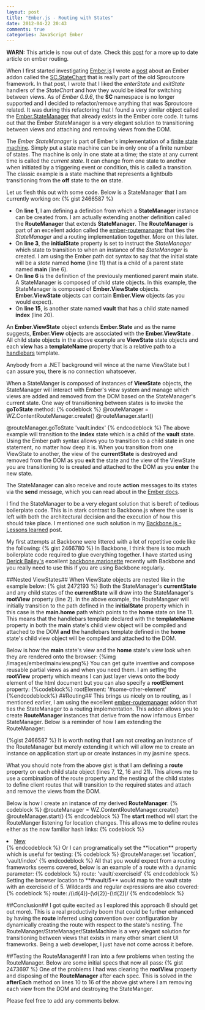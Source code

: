 ```yaml
---
layout: post
title: "Ember.js - Routing with States"
date: 2012-04-22 20:43
comments: true
categories: JavaScript Ember
---
```

**WARN:** This article is now out of date.  Check this <a href="2013/03/03/final-route/">post</a> for a more up to date article on ember routing. 

When I first started investigating <a target="_blank" href="http://emberjs.com/">Ember.js</a> I wrote a <a target="_blank" href="http://www.thesoftwaresimpleton.com/blog/2012/02/28/statemachine/">post</a> about an Ember addon called the <a href="http://docs.sproutcore.com/symbols/SC.State.html" target="_blank">SC.StateChart</a> that is really part of the old Sproutcore framework.  In that post, I wrote that I liked the *enterState* and *exitState* handlers of the *StateChart* and how they would be ideal for switching between views.  As of *Ember 0.9.6*, the **SC** namespace is no longer supported and I decided to refactor/remove anything that was Sproutcore related.  It was during this refactoring that I found a very similar object called the <a href="http://docs.emberjs.com/#doc=Ember.StateManager&src=false" target="_blank">Ember.StateManager</a> that already exists in the Ember core code. It turns out that the Ember StateManager is a very elegant solution to transitioning between views and attaching and removing views from the DOM.

The *Ember StateManager* is part of Ember's implementation of a <a href="http://en.wikipedia.org/wiki/Finite-state_machine" targe="_blank">finite state machine</a>.  Simply put a state machine can be in only one of a finite number of states.  The machine is only in one state at a time;  the state at any current time is called the *current state*.  It can change from one state to another when initiated by a triggering event or condition, this is called a transition.  The classic example is a state machine that represents a lightbulb transitioning from the **off** state to the **on** state.  

Let us flesh this out with some code.  Below is a StateManager that I am currently working on:
{% gist 2466587 %}
- On **line 1**, I am defining a definition from which a **StateManager** instance can be created from.  I am actually extending another definition called the **RouteManager** that extends **StateManager**.  The **RouteManager** is part of an excellent addon called the <a href="https://github.com/ghempton/ember-routemanager" target="_blank">ember-routemanager</a> that ties the *StateManager* and a routing implementation together.  More on this later.
- On **line 3**, the **initialState** property is set to instruct the *StateManager* which state to transition to when an instance of the *StateManager* is created.  I am using the Ember path dot syntax to say that the initial state will be a *state* named **home** (line 11) that is a child of a parent state named **main** (line 6).
- On **line 6** is the definition of the previously mentioned parent **main** state. A StateManager is composed of child state objects.  In this example, the StateManager is composed of **Ember.ViewState** objects. **Ember.ViewState** objects can contain **Ember.View** objects (as you would expect). 
- On **line 15**, is another state named **vault** that has a child state named **index** (line 20).

An **Ember.ViewState** object extends **Ember.State** and as the name suggests, **Ember.View** objects are associated with the **Ember.ViewState** .  All child state objects in the above example are **ViewState** state objects and each **view** has a **templateName** property that is a relative path to a <a href="http://www.handlebarsjs.com" target="_blank">handlebars</a> template.  

Anybody from a .NET background will wince at the name ViewState but I can assure you, there is no connection whatsoever. 

When a StateManger is composed of instances of **ViewState** objects, the StateManager will interact with Ember's view system and manage which views are added and removed from the DOM based on the StateManager's current state.  One way of transitioning between states is to invoke the **goToState** method:
{% codeblock %}
@routeManager = WZ.ContentRouteManager.create()
@routeManager.start()

@routeManager.goToState 'vault.index'
{% endcodeblock %}
The above example will transition to the **index** state which is a child of the **vault** state.  Using the Ember path syntax allows you to transition to a child state in one statement, no matter how deep it is.  When you transition from one ViewState to another, the view of the **currentState** is destroyed and removed from the DOM as you **exit** the state and the view of the ViewState you are transitioning to is created and attached to the DOM as you **enter** the new state.

The StateManager can also receive and route **action** messages to its states via the **send** message, which you can read about in the <a href="http://docs.emberjs.com/#doc=Ember.StateManager&src=false" target="_blank">Ember docs</a>.

I find the StateManager to be a very elegant solution that is bereft of tedious boilerplate code.  This is in stark contrast to Backbone.js where the user is left with both the architectural decision and the execution of how this should take place.  I mentioned one such solution in my <a href="http://www.thesoftwaresimpleton.com/blog/2011/11/13/backbone-js---lessons-learned/" target="_blank">Backbone.js - Lessons learned</a> post.

My first attempts at Backbone were littered with a lot of repetitive code like the following:
{% gist 2466780 %}
In Backbone, I think there is too much boilerplate code required to glue everything together.  I have started using <a href="https://twitter.com/#!/derickbailey" target="_blank">Derick Bailey's</a> excellent <a href="https://github.com/derickbailey/backbone.marionette" target="_blank">backbone.marionette</a> recently with Backbone and you really need to use this if you are using Backbone regularly. 

##Nested ViewStates##
When ViewState objects are nested like in the example below:
{% gist 2472193 %}
Both the StateManager's **currentState** and any child states of the **currentState** will draw into the StateManager's **rootView** property (line 2).  In the above example, the RouteMangaer will initially transition to the path defined in the **initialState** property which in this case is the **main.home** path which points to the **home** state on line 11.  This means that the handlebars template declared with the **templateName** property in both the **main** state's child view object will be compiled and attached to the DOM **and** the handlebars template defined in the **home** state's child view object will be compiled and attached to the DOM.

Below is how the **main** state's view and the **home** state's view look when they are rendered onto the browser:
{%img /images/ember/mainview.png%}
You can get quite inventive and compose reusable partial views as and when you need them. I am setting the **rootView** property which means I can just layer views onto the body element of the html document but you can also specify a **rootElement** property:
{%codeblock%}
rootElement: '#some-other-element'
{%endcodeblock%}
##Routing##
This brings us nicely on to routing, as I mentioned earlier, I am using the excellent <a href="https://github.com/ghempton/ember-routemanager" target="_blank">ember-routemanager</a> addon that ties the StateManager to a routing implementation.  This addon allows you to create **RouteManager** instances that derive from the now infamous Ember StateManager.  Below is a reminder of how I am extending the RouteManager:

{%gist 2466587 %}
It is worth noting that I am not creating an instance of the RouteManager but merely extending it which will allow me to create an instance on application start up or create instances in my jasmine specs.

What you should note from the above gist is that I am defining a **route** property on each child state object (lines 7, 12, 16 and 21).  This allows me to use a combination of the route property and the nesting of the child states to define client routes that will transition to the required states and attach and remove the views from the DOM.

Below is how I create an instance of my derived **RouteManager**:
{% codeblock %}
@routeManager = WZ.ContentRouteManager.create()
@routeManager.start()
{% endcodeblock %}
The **start** method will start the RouteManger listening for location changes.  This allows me to define routes either as the now familiar hash links:
{% codeblock %}
<!--Transition to the vault.new state -->
<li><a href="#vault/new">New</a></li>
{% endcodeblock %}
Or I can programatically set the **location** property which is useful for testing:
{% codeblock %}
@routeManager.set 'location', 'vault/index'
{% endcodeblock %}
All that you would expect from a routing frameworks seems covered, below is an example of a route with a dynamic parameter:
{% codeblock %}
route: 'vault/:exerciseid'
{% endcodeblock %}
Setting the browser location to **#vault/5** would map to the vault state with an exerciseid of 5.  Wildcards and regular expressions are also covered:
{% codeblock %}
route: /(\d{4})-(\d{2})-(\d{2})/
{% endcodeblock %}

##Conclusion##
I got quite excited as I explored this approach (I should get out more).  This is a real productivity boom that could be further enhanced by having the **route** inferred using convention over configuration by dynamically creating the route with respect to the state's nesting.  The RouteManager/StateManager/StateMachine is a very elegant solution for transitioning between views that exists in many other smart client UI frameworks.  Being a web developer, I just have not come across it before.

##Testing the RouteManager##
I ran into a few problems when testing the RouteManager.  Below are some initial specs that now all pass:
{% gist 2473697 %}
One of the problems I had was clearing the **rootView** property and disposing of the **RouteManager**  after each spec.  This is  solved in the **afterEach** method on lines 10 to 16 of the above gist where I am removing each view from the DOM and destroying the StateManger.

Please feel free to add any comments below.
